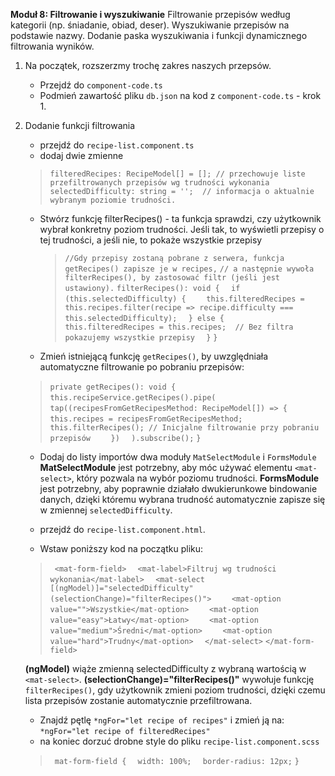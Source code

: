 **Moduł 8: Filtrowanie i wyszukiwanie**
Filtrowanie przepisów według kategorii (np. śniadanie, obiad, deser).
Wyszukiwanie przepisów na podstawie nazwy.
Dodanie paska wyszukiwania i funkcji dynamicznego filtrowania wyników.


1. Na początek, rozszerzmy trochę zakres naszych przepsów.
   * Przejdź do `component-code.ts`
   * Podmień zawartość pliku `db.json` na kod z `component-code.ts` - krok 1.

2. Dodanie funkcji filtrowania
   * przejdź do `recipe-list.component.ts`
   * dodaj dwie zmienne
   > `filteredRecipes: RecipeModel[] = []; // przechowuje liste przefiltrowanych przepisów wg trudności wykonania`
   > `selectedDifficulty: string = '';  // informacja o aktualnie wybranym poziomie trudności.`

   * Stwórz funkcję filterRecipes() - ta funkcja sprawdzi, czy użytkownik wybrał konkretny poziom trudności.
     Jeśli tak, to wyświetli przepisy o tej trudności, a jeśli nie, to pokaże wszystkie przepisy

      > `//Gdy przepisy zostaną pobrane z serwera, funkcja getRecipes() zapisze je w recipes,`
      > `// a następnie wywoła filterRecipes(), by zastosować filtr (jeśli jest ustawiony).`
      > `filterRecipes(): void {`
      > `  if (this.selectedDifficulty) {`
      > `    this.filteredRecipes = this.recipes.filter(recipe => recipe.difficulty === this.selectedDifficulty);`
      > `  } else {`
      > `    this.filteredRecipes = this.recipes;  // Bez filtra pokazujemy wszystkie przepisy`
      > `  }`
      > `}`

   * Zmień istniejącą funkcję `getRecipes()`, by uwzględniała automatyczne filtrowanie po pobraniu przepisów:
   > `private getRecipes(): void {`
   > `  this.recipeService.getRecipes().pipe(`
   > `    tap((recipesFromGetRecipesMethod: RecipeModel[]) => {`
   > `      this.recipes = recipesFromGetRecipesMethod;`
   > `      this.filterRecipes(); // Inicjalne filtrowanie przy pobraniu przepisów`
   > `    })`
   > `  ).subscribe();`
   > `}`

   * Dodaj do listy importów dwa moduły `MatSelectModule` i `FormsModule`
      **MatSelectModule** jest potrzebny, aby móc używać elementu `<mat-select>`, który pozwala na wybór poziomu trudności.
      **FormsModule** jest potrzebny, aby poprawnie działało dwukierunkowe bindowanie danych, dzięki któremu wybrana trudność automatycznie zapisze się w zmiennej `selectedDifficulty`.


   * przejdź do `recipe-list.component.html`.
   * Wstaw poniższy kod na początku pliku:
   > ` <mat-form-field>`
   > `  <mat-label>Filtruj wg trudności wykonania</mat-label>`
   > `  <mat-select [(ngModel)]="selectedDifficulty" (selectionChange)="filterRecipes()">`
   > `    <mat-option value="">Wszystkie</mat-option>`
   > `    <mat-option value="easy">Łatwy</mat-option>`
   > `    <mat-option value="medium">Średni</mat-option>`
   > `    <mat-option value="hard">Trudny</mat-option>`
   > `  </mat-select>`
   > `</mat-form-field>`

   **(ngModel)** wiąże zmienną selectedDifficulty z wybraną wartością w `<mat-select>`.
   **(selectionChange)="filterRecipes()"** wywołuje funkcję `filterRecipes()`, gdy użytkownik zmieni poziom trudności, dzięki czemu lista przepisów zostanie automatycznie przefiltrowana.


   * Znajdź pętlę `*ngFor="let recipe of recipes"` i zmień ją na: `*ngFor="let recipe of filteredRecipes"`
   * na koniec dorzuć drobne style do pliku `recipe-list.component.scss`
   > ` mat-form-field {`
   > `  width: 100%;`
   > `  border-radius: 12px;`
   > `}`
